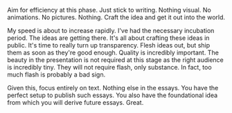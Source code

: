 Aim for efficiency at this phase. Just stick to writing. Nothing visual. No animations. No pictures. Nothing. Craft the idea and get it out into the world.

My speed is about to increase rapidly. I've had the necessary incubation period. The ideas are getting there. It's all about crafting these ideas in public. It's time to really turn up transparency. Flesh ideas out, but ship them as soon as they're good enough. Quality is incredibly important. The beauty in the presentation is not required at this stage as the right audience is incredibly tiny. They will not require flash, only substance. In fact, too much flash is probably a bad sign.

Given this, focus entirely on text. Nothing else in the essays. You have the perfect setup to publish such essays. You also have the foundational idea from which you will derive future essays. Great.